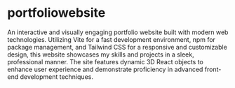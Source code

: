 # portfoliowebsite
An interactive and visually engaging portfolio website built with modern web technologies. Utilizing Vite for a fast development environment, npm for package management, and Tailwind CSS for a responsive and customizable design, this website showcases my skills and projects in a sleek, professional manner. The site features dynamic 3D React objects to enhance user experience and demonstrate proficiency in advanced front-end development techniques.

